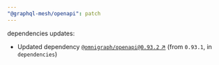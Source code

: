 ```yaml
---
"@graphql-mesh/openapi": patch
---
```

dependencies updates:
  - Updated dependency [`@omnigraph/openapi@0.93.2` ↗︎](https://www.npmjs.com/package/@omnigraph/openapi/v/0.93.2) (from `0.93.1`, in `dependencies`)
